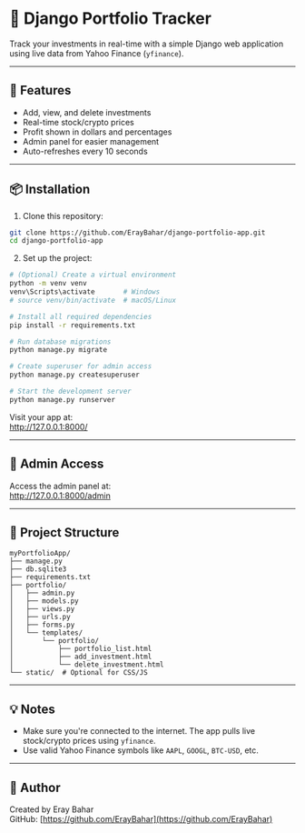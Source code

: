# 💼 Django Portfolio Tracker

Track your investments in real-time with a simple Django web application using live data from Yahoo Finance (`yfinance`).

---

## 🔧 Features

- Add, view, and delete investments
- Real-time stock/crypto prices
- Profit shown in dollars and percentages
- Admin panel for easier management
- Auto-refreshes every 10 seconds

---

## 📦 Installation

1. Clone this repository:

```bash
git clone https://github.com/ErayBahar/django-portfolio-app.git
cd django-portfolio-app
```

2. Set up the project:

```bash
# (Optional) Create a virtual environment
python -m venv venv
venv\Scripts\activate       # Windows
# source venv/bin/activate  # macOS/Linux

# Install all required dependencies
pip install -r requirements.txt

# Run database migrations
python manage.py migrate

# Create superuser for admin access
python manage.py createsuperuser

# Start the development server
python manage.py runserver
```

Visit your app at:  
http://127.0.0.1:8000/

---

## 🔐 Admin Access

Access the admin panel at:  
http://127.0.0.1:8000/admin

---

## 📁 Project Structure

```
myPortfolioApp/
├── manage.py
├── db.sqlite3
├── requirements.txt
├── portfolio/
│   ├── admin.py
│   ├── models.py
│   ├── views.py
│   ├── urls.py
│   ├── forms.py
│   └── templates/
│       └── portfolio/
│           ├── portfolio_list.html
│           ├── add_investment.html
│           └── delete_investment.html
└── static/  # Optional for CSS/JS
```

---

## 💡 Notes

- Make sure you're connected to the internet. The app pulls live stock/crypto prices using `yfinance`.
- Use valid Yahoo Finance symbols like `AAPL`, `GOOGL`, `BTC-USD`, etc.

---

## 🧠 Author

Created by Eray Bahar  
GitHub: [https://github.com/ErayBahar](https://github.com/ErayBahar)